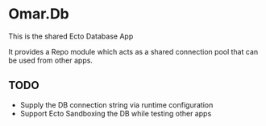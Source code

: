 # Omar.Db

This is the shared Ecto Database App

It provides a Repo module which acts as a shared connection pool that can be used from other apps.

## TODO

 - Supply the DB connection string via runtime configuration
 - Support Ecto Sandboxing the DB while testing other apps
